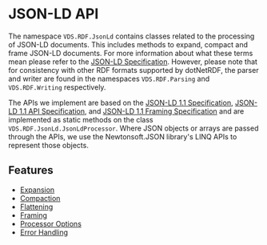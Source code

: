 # JSON-LD API

The namespace `VDS.RDF.JsonLd` contains classes related to the processing of JSON-LD documents. This includes methods to expand, compact and frame JSON-LD documents. For more information about what these terms mean please refer to the [JSON-LD Specification](https://json-ld.org/spec/latest/json-ld/). However, please note that for consistency with other RDF formats supported by dotNetRDF, the parser and writer are found in the namespaces `VDS.RDF.Parsing` and `VDS.RDF.Writing` respectively.

The APIs we implement are based on the [JSON-LD 1.1 Specification](https://www.w3.org/TR/json-ld11/), [JSON-LD 1.1 API Specification](https://www.w3.org/TR/json-ld11-api/), and [JSON-LD 1.1 Framing Specification](https://www.w3.org/TR/json-ld11-framing/) and are implemented as static methods on the class `VDS.RDF.JsonLd.JsonLdProcessor`. Where JSON objects or arrays are passed through the APIs, we use the Newtonsoft.JSON library's LINQ APIs to represent those objects.

## Features

* [Expansion](JsonLd-Expansion.md)
* [Compaction](JsonLd-Compaction.md)
* [Flattening](JsonLd-Flattening.md)
* [Framing](JsonLd-Framing.md)
* [Processor Options](JsonLd-ProcessorOptions.md)
* [Error Handling](JsonLd-ErrorHandling.md)
